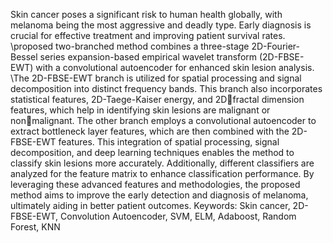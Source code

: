 Skin cancer poses a significant risk to human health globally, with melanoma being the most aggressive and deadly type. Early diagnosis is crucial for effective treatment and improving patient survival rates. \proposed two-branched method combines a three-stage 2D-Fourier-Bessel series expansion-based empirical wavelet transform (2D-FBSE-EWT) with a convolutional autoencoder for enhanced skin lesion analysis.
\The 2D-FBSE-EWT branch is utilized for spatial processing and signal decomposition into distinct frequency 
bands. This branch also incorporates statistical features, 2D-Taege-Kaiser energy, and 2Dfractal dimension features, which help in identifying skin lesions are malignant or nonmalignant.
The other branch employs a convolutional autoencoder to extract bottleneck layer features, 
which are then combined with the 2D-FBSE-EWT features. This integration of spatial 
processing, signal decomposition, and deep learning techniques enables the method to 
classify skin lesions more accurately. Additionally, different classifiers are analyzed for 
the feature matrix to enhance classification performance. By leveraging these advanced 
features and methodologies, the proposed method aims to improve the early detection and 
diagnosis of melanoma, ultimately aiding in better patient outcomes.
Keywords: Skin cancer, 2D-FBSE-EWT, Convolution Autoencoder, SVM, ELM, 
Adaboost, Random Forest, KNN
